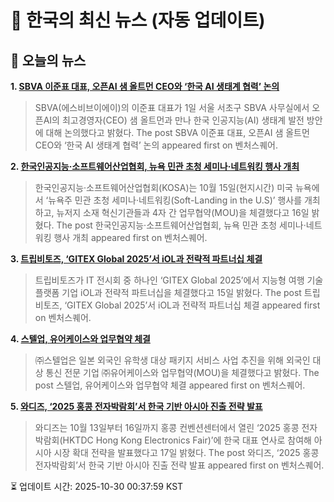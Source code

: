 # 📢 한국의 최신 뉴스 (자동 업데이트)

## 📰 오늘의 뉴스
**1. [SBVA 이준표 대표, 오픈AI 샘 올트먼 CEO와 ‘한국 AI 생태계 협력’ 논의](https://www.venturesquare.net/1007755)**
> SBVA(에스비브이에이)의 이준표 대표가 1일 서울 서초구 SBVA 사무실에서 오픈AI의 최고경영자(CEO) 샘 올트먼과 만나 한국 인공지능(AI) 생태계 발전 방안에 대해 논의했다고 밝혔다.
The post SBVA 이준표 대표, 오픈AI 샘 올트먼 CEO와 ‘한국 AI 생태계 협력’ 논의 appeared first on 벤처스퀘어.

**2. [한국인공지능·소프트웨어산업협회, 뉴욕 민관 초청 세미나·네트워킹 행사 개최](https://www.venturesquare.net/1009091)**
> 한국인공지능·소프트웨어산업협회(KOSA)는 10월 15일(현지시간) 미국 뉴욕에서 ‘뉴욕주 민관 초청 세미나‧네트워킹(Soft-Landing in the U.S)’ 행사를 개최하고, 뉴저지 소재 혁신기관들과 4자 간 업무협약(MOU)을 체결했다고 16일 밝혔다.
The post 한국인공지능·소프트웨어산업협회, 뉴욕 민관 초청 세미나·네트워킹 행사 개최 appeared first on 벤처스퀘어.

**3. [트립비토즈, ‘GITEX Global 2025’서 iOL과 전략적 파트너십 체결](https://www.venturesquare.net/1008784)**
> 트립비토즈가 IT 전시회 중 하나인 ‘GITEX Global 2025’에서 지능형 여행 기술 플랫폼 기업 iOL과 전략적 파트너십을 체결했다고 15일 밝혔다.
The post 트립비토즈, ‘GITEX Global 2025’서 iOL과 전략적 파트너십 체결 appeared first on 벤처스퀘어.

**4. [스텔업, 유어케이스와 업무협약 체결](https://www.venturesquare.net/1008345)**
> ㈜스텔업은 일본 외국인 유학생 대상 패키지 서비스 사업 추진을 위해 외국인 대상 통신 전문 기업 ㈜유어케이스와 업무협약(MOU)을 체결했다고 밝혔다.
The post 스텔업, 유어케이스와 업무협약 체결 appeared first on 벤처스퀘어.

**5. [와디즈, ‘2025 홍콩 전자박람회’서 한국 기반 아시아 진출 전략 발표](https://www.venturesquare.net/1009231)**
> 와디즈는 10월 13일부터 16일까지 홍콩 컨벤션센터에서 열린 ‘2025 홍콩 전자박람회(HKTDC Hong Kong Electronics Fair)’에 한국 대표 연사로 참여해 아시아 시장 확대 전략을 발표했다고 17일 밝혔다.
The post 와디즈, ‘2025 홍콩 전자박람회’서 한국 기반 아시아 진출 전략 발표 appeared first on 벤처스퀘어.


⏳ 업데이트 시간: 2025-10-30 00:37:59 KST
